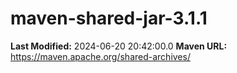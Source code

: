 # maven-shared-jar-3.1.1

**Last Modified:** 2024-06-20 20:42:00.0
**Maven URL:** https://maven.apache.org/shared-archives/

